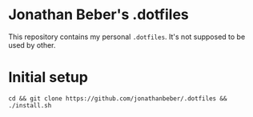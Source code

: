 # Jonathan Beber's .dotfiles

This repository contains my personal `.dotfiles`. It's not supposed to be used by other.

# Initial setup

```
cd && git clone https://github.com/jonathanbeber/.dotfiles && ./install.sh
```
